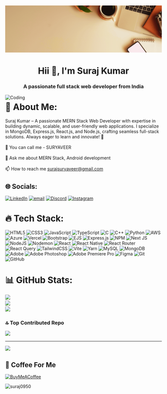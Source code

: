 ![logo](https://github.com/Suraj0950/Suraj0950/blob/main/suraj.gif)

<h1 align="center">Hii 👋, I'm Suraj Kumar</h1>
<h3 align="center">A passionate full stack web developer from India</h3>
<img align="right" alt="Coding" width="1200" src="https://camo.githubusercontent.com/2366b34bb903c09617990fb5fff4622f3e941349e846ddb7e73df872a9d21233/68747470733a2f2f63646e2e6472696262626c652e636f6d2f75736572732f3733303730332f73637265656e73686f74732f363538313234332f6176656e746f2e676966">

# 📌 About Me:
Suraj Kumar – A passionate MERN Stack Web Developer with expertise in building dynamic, scalable, and user-friendly web applications. I specialize in MongoDB, Express.js, React.js, and Node.js, crafting seamless full-stack solutions. Always eager to learn and innovate! 🚀<br><br>🌱 You can call me - SURYAVEER <br><br>💬 Ask me about MERN Stack, Android development<br><br>📫 How to reach me surajsuryaveer@gmail.com


## 🌐 Socials:
 [![LinkedIn](https://img.shields.io/badge/LinkedIn-%230077B5.svg?logo=linkedin&logoColor=white)](https://linkedin.com/in/surajkumar9630) [![email](https://img.shields.io/badge/Email-D14836?logo=gmail&logoColor=white)](mailto:surajsuryaveer@gmail.com) [![Discord](https://img.shields.io/badge/Discord-%237289DA.svg?logo=discord&logoColor=white)](https://discord.com/channels/@surajkumar9630)  [![Instagram](https://img.shields.io/badge/Instagram-%23E4405F.svg?logo=Instagram&logoColor=white)](https://instagram.com/suraj_suryaveer)

# 🔥 Tech Stack:
 ![HTML5](https://img.shields.io/badge/html5-%23E34F26.svg?style=flat-square&logo=html5&logoColor=white)  ![CSS3](https://img.shields.io/badge/css3-%231572B6.svg?style=flat-square&logo=css3&logoColor=white) ![JavaScript](https://img.shields.io/badge/javascript-%23323330.svg?style=flat-square&logo=javascript&logoColor=%23F7DF1E) ![TypeScript](https://img.shields.io/badge/typescript-%23007ACC.svg?style=flat-square&logo=typescript&logoColor=white) ![C](https://img.shields.io/badge/c-%2300599C.svg?style=flat-square&logo=c&logoColor=white) ![C++](https://img.shields.io/badge/c++-%2300599C.svg?style=flat-square&logo=c%2B%2B&logoColor=white) ![Python](https://img.shields.io/badge/python-3670A0?style=flat-square&logo=python&logoColor=ffdd54) ![AWS](https://img.shields.io/badge/AWS-%23FF9900.svg?style=flat-square&logo=amazon-aws&logoColor=white) ![Azure](https://img.shields.io/badge/azure-%230072C6.svg?style=flat-square&logo=microsoftazure&logoColor=white) ![Vercel](https://img.shields.io/badge/vercel-%23000000.svg?style=flat-square&logo=vercel&logoColor=white) ![Bootstrap](https://img.shields.io/badge/bootstrap-%238511FA.svg?style=flat-square&logo=bootstrap&logoColor=white) ![EJS](https://img.shields.io/badge/ejs-%23B4CA65.svg?style=flat-square&logo=ejs&logoColor=black) ![Express.js](https://img.shields.io/badge/express.js-%23404d59.svg?style=flat-square&logo=express&logoColor=%2361DAFB) ![NPM](https://img.shields.io/badge/NPM-%23CB3837.svg?style=flat-square&logo=npm&logoColor=white) ![Next JS](https://img.shields.io/badge/Next-black?style=flat-square&logo=next.js&logoColor=white) ![NodeJS](https://img.shields.io/badge/node.js-6DA55F?style=flat-square&logo=node.js&logoColor=white) ![Nodemon](https://img.shields.io/badge/NODEMON-%23323330.svg?style=flat-square&logo=nodemon&logoColor=%BBDEAD) ![React](https://img.shields.io/badge/react-%2320232a.svg?style=flat-square&logo=react&logoColor=%2361DAFB) ![React Native](https://img.shields.io/badge/react_native-%2320232a.svg?style=flat-square&logo=react&logoColor=%2361DAFB) ![React Router](https://img.shields.io/badge/React_Router-CA4245?style=flat-square&logo=react-router&logoColor=white) ![React Query](https://img.shields.io/badge/-React%20Query-FF4154?style=flat-square&logo=react%20query&logoColor=white) ![TailwindCSS](https://img.shields.io/badge/tailwindcss-%2338B2AC.svg?style=flat-square&logo=tailwind-css&logoColor=white) ![Vite](https://img.shields.io/badge/vite-%23646CFF.svg?style=flat-square&logo=vite&logoColor=white) ![Yarn](https://img.shields.io/badge/yarn-%232C8EBB.svg?style=flat-square&logo=yarn&logoColor=white) ![MySQL](https://img.shields.io/badge/mysql-4479A1.svg?style=flat-square&logo=mysql&logoColor=white) ![MongoDB](https://img.shields.io/badge/MongoDB-%234ea94b.svg?style=flat-square&logo=mongodb&logoColor=white) ![Adobe](https://img.shields.io/badge/adobe-%23FF0000.svg?style=flat-square&logo=adobe&logoColor=white) ![Adobe Photoshop](https://img.shields.io/badge/adobe%20photoshop-%2331A8FF.svg?style=flat-square&logo=adobe%20photoshop&logoColor=white) ![Adobe Premiere Pro](https://img.shields.io/badge/Adobe%20Premiere%20Pro-9999FF.svg?style=flat-square&logo=Adobe%20Premiere%20Pro&logoColor=white) ![Figma](https://img.shields.io/badge/figma-%23F24E1E.svg?style=flat-square&logo=figma&logoColor=white) ![Git](https://img.shields.io/badge/git-%23F05033.svg?style=flat-square&logo=git&logoColor=white) ![GitHub](https://img.shields.io/badge/github-%23121011.svg?style=flat-square&logo=github&logoColor=white)
# 📊 GitHub Stats:
![](https://github-readme-stats.vercel.app/api?username=Suraj0950&theme=transparent&hide_border=true&include_all_commits=false&count_private=false)<br/>
![](https://nirzak-streak-stats.vercel.app/?user=Suraj0950&theme=transparent&hide_border=true)<br/>
![](https://github-readme-stats.vercel.app/api/top-langs/?username=Suraj0950&theme=transparent&hide_border=true&include_all_commits=false&count_private=false&layout=compact)


### 🔝 Top Contributed Repo
![](https://github-contributor-stats.vercel.app/api?username=Suraj0950&limit=5&theme=transparent&combine_all_yearly_contributions=true)

---
[![](https://visitcount.itsvg.in/api?id=Suraj0950&icon=5&color=0)](https://visitcount.itsvg.in)

  ## 💸 Coffee For Me
  [![BuyMeACoffee](https://img.shields.io/badge/Buy%20Me%20a%20Coffee-ffdd00?style=for-the-badge&logo=buy-me-a-coffee&logoColor=black)](https://buymeacoffee.com/suryaveer) 

  <p align="centre"> <img src="https://komarev.com/ghpvc/?username=suraj0950&label=Profile%20views&color=0e75b6&style=flat" alt="suraj0950" /> </p>

